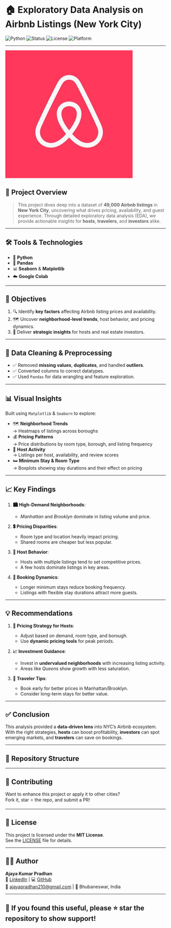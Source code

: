 # 🏠 Exploratory Data Analysis on Airbnb Listings (New York City)

![Python](https://img.shields.io/badge/Python-3.8-blue.svg?style=flat-square&logo=python)
![Status](https://img.shields.io/badge/Project-Complete-brightgreen?style=flat-square)
![License](https://img.shields.io/badge/License-MIT-lightgrey?style=flat-square)
![Platform](https://img.shields.io/badge/Platform-Google_Colab-orange?style=flat-square&logo=google-colab)

---

![AIRBNB LOGO](https://github.com/ajayaconnect/Airbnb-Hotel-Booking-Analysis/blob/867d1460001521f2bf76b9970eb18c7de82cb6de/Icon.jpeg)

## 📘 Project Overview

> This project dives deep into a dataset of **49,000 Airbnb listings** in **New York City**, uncovering what drives pricing, availability, and guest experience. Through detailed exploratory data analysis (EDA), we provide actionable insights for **hosts**, **travelers**, and **investors** alike.

---

## 🛠️ Tools & Technologies

- 🐍 **Python**
- 🧮 **Pandas**
- 📊 **Seaborn** & **Matplotlib**
- ☁️ **Google Colab**

---

## 🎯 Objectives

1. 🔍 Identify **key factors** affecting Airbnb listing prices and availability.
2. 🗺️ Uncover **neighborhood-level trends**, host behavior, and pricing dynamics.
3. 💼 Deliver **strategic insights** for hosts and real estate investors.

---

## 🧹 Data Cleaning & Preprocessing

- ✅ Removed **missing values**, **duplicates**, and handled **outliers**.
- ✅ Converted columns to correct datatypes.
- ✅ Used `Pandas` for data wrangling and feature exploration.

---

## 📊 Visual Insights

Built using `Matplotlib` & `Seaborn` to explore:

- 🗺️ **Neighborhood Trends**  
  → Heatmaps of listings across boroughs  
- 💰 **Pricing Patterns**  
  → Price distributions by room type, borough, and listing frequency  
- 👤 **Host Activity**  
  → Listings per host, availability, and review scores  
- 🛏️ **Minimum Stay & Room Type**  
  → Boxplots showing stay durations and their effect on pricing

---

## 📈 Key Findings

1. **🏙️ High-Demand Neighborhoods**:  
   - *Manhattan* and *Brooklyn* dominate in listing volume and price.
   
2. **💲 Pricing Disparities**:  
   - Room type and location heavily impact pricing.
   - Shared rooms are cheaper but less popular.

3. **👤 Host Behavior**:  
   - Hosts with multiple listings tend to set competitive prices.
   - A few hosts dominate listings in key areas.

4. **📅 Booking Dynamics**:  
   - Longer minimum stays reduce booking frequency.
   - Listings with flexible stay durations attract more guests.

---

## 💡 Recommendations

1. **📌 Pricing Strategy for Hosts**:  
   - Adjust based on demand, room type, and borough.
   - Use **dynamic pricing tools** for peak periods.

2. **📈 Investment Guidance**:  
   - Invest in **undervalued neighborhoods** with increasing listing activity.
   - Areas like *Queens* show growth with less saturation.

3. **🧭 Traveler Tips**:  
   - Book early for better prices in Manhattan/Brooklyn.
   - Consider long-term stays for better value.

---

## ✅ Conclusion

This analysis provided a **data-driven lens** into NYC’s Airbnb ecosystem.  
With the right strategies, **hosts** can boost profitability, **investors** can spot emerging markets, and **travelers** can save on bookings.

---

## 📁 Repository Structure


---

## 🤝 Contributing

Want to enhance this project or apply it to other cities?  
Fork it, star ⭐ the repo, and submit a PR!

---

## 📜 License

This project is licensed under the **MIT License**.  
See the [LICENSE](LICENSE) file for details.

---

## 🙋‍♂️ Author

**Ajaya Kumar Pradhan**  
🔗 [LinkedIn](https://linkedin.com/in/ajaya-pradhan-1945341b0) | 💻 [GitHub](https://github.com/Ajaya210)  
📧 ajayapradhan210@gmail.com | 📍 Bhubaneswar, India

---

## 🌟 If you found this useful, please ⭐ star the repository to show support!

